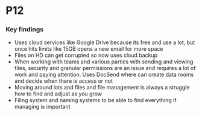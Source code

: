 # P12

### Key findings

* Uses cloud services like Google Drive because its free and use a lot, but once hits limits like 15GB opens a new email for more space
* Files on HD can get corrupted so now uses cloud backup
* When working with teams and various parties with sending and viewing files, security and granular permissions are an issue and requires a lot of work and paying attention. Uses DocSend where can create data rooms and decide when there is access or not
* Moving around lots and files and file management is always a struggle how to find and adjust as you grow
* Filing system and naming systems to be able to find everything if managing is important

